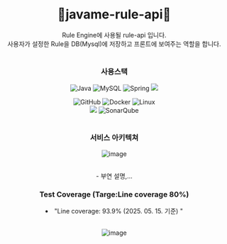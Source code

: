 
<h1 align="center">🔧javame-rule-api🔧</h1>
<div align="center">
Rule Engine에 사용될 rule-api 입니다. 
</br>
사용자가 설정한 Rule을 DB(Mysql)에 저장하고 프론트에 보여주는 역할을 합니다.
</br>
</br>
</div>

<div align="center">
<h3 tabindex="-1" class="heading-element" dir="auto">사용스택</h3>



  
![Java](https://img.shields.io/badge/java-%23ED8B00.svg?style=for-the-badge&logo=openjdk&logoColor=white)
![MySQL](https://img.shields.io/badge/mysql-4479A1.svg?style=for-the-badge&logo=mysql&logoColor=white)
![Spring](https://img.shields.io/badge/spring-%236DB33F.svg?style=for-the-badge&logo=spring&logoColor=white)
<img src="https://img.shields.io/badge/springboot-6DB33F?style=for-the-badge&logo=springboot&logoColor=white">

![GitHub](https://img.shields.io/badge/github-%23121011.svg?style=for-the-badge&logo=github&logoColor=white)
![Docker](https://img.shields.io/badge/docker-%230db7ed.svg?style=for-the-badge&logo=docker&logoColor=white)
![Linux](https://img.shields.io/badge/Linux-FCC624?style=for-the-badge&logo=linux&logoColor=black)</br>
<img src="https://img.shields.io/badge/JUnit5-25A162?style=for-the-badge&logo=JUnit5&logoColor=white">
![SonarQube](https://img.shields.io/badge/SonarQube-black?style=for-the-badge&logo=sonarqube&logoColor=4E9BCD)
</br>
</br>
</div>


<div align=center>
<h3 tabindex="-1" class="heading-element" dir="auto">서비스 아키텍쳐</h3> 
  
![image](https://github.com/user-attachments/assets/e277eed9-eb88-4ce2-8cb6-2ba0fcd3f4a9)

</br>
- 부연 설명,...
</div>



<div align=center>
<h3 tabindex="-1" class="heading-element" dir="auto">Test Coverage (Targe:Line coverage 80%)</h3> 
  <li>
    "Line coverage: 93.9% (2025. 05. 15. 기준) "
  </li>
  </br>

![image](https://github.com/user-attachments/assets/eef9974d-f231-468f-b7aa-7d3346f7829b)

</div>
